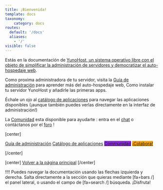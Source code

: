 ```yaml
---
title: ¡Bienvenida!
template: docs
taxonomy:
    category: docs
routes:
  default: '/docs'
  aliases:
    - '/'
visible: false
---
```


Estás en la documentación de [YunoHost, un sistema operativo libre con el objeto de simplificar la administración de servidores y democratizar el auto-hospedaje web](/whatsyunohost).

Como proxima administradora de tu servidor, visita la [Guía de administración](/admindoc) para aprender más del auto-hospedaje web, Como instalar tu servidor YunoHost y añadirle las primeras apps.

Échale un ojo al [catálogo de aplicaciones](/apps) para navegar las aplicaciones disponibles (¡aunque también puedes verlas directamente en la interfaz de administración!)

La [Comunidad](/community) esta disponible para ayudarte : entra en el [chat](/chat_rooms) o contáctanos por el [foro](/community/forum) !

[center]

<a href="/admindoc" class="btn btn-lg btn-primary inline"><i class="fa fa-cogs"></i> Guía de administración</a>
<a href="/apps" class="btn btn-lg btn-success inline"><i class="fa fa-cubes"></i> Catálogo de aplicaciones</a>
<a href="/community" class="btn btn-lg btn-primary" style="background: blueviolet;border-color: blueviolet;"><i class="fa fa-users"></i> Communidad</a>
<a href="/contribute" style="background: orange; border-color: orange;" class="btn btn-lg btn-error"><i class="fa fa-heart"></i> ¡Colabora!</a>

[/center]

[center]
<a href="/" class="btn btn-lg inline"><i class="fa fa-fw fa-arrow-left"></i> Volver a la página principal</a>
[/center]

!!!! Puedes navegar la documentación usando las flechas izquierda y derecha. Salta directamente a la sección que quieras mediante [fa=bars /] el panel lateral, o usando el campo de [fa=search /] búsqueda. ¡Disfruta!
